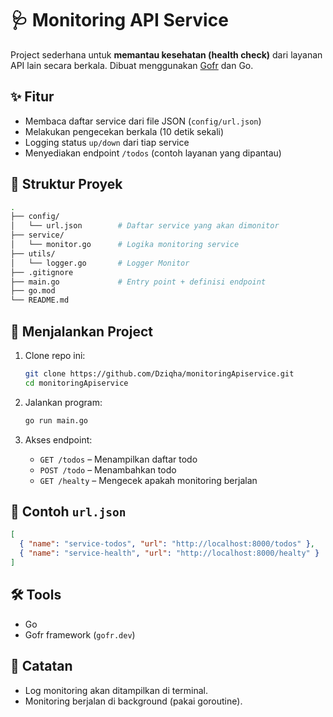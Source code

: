 

# 🩺 Monitoring API Service

Project sederhana untuk **memantau kesehatan (health check)** dari layanan API lain secara berkala. Dibuat menggunakan [Gofr](https://gofr.dev) dan Go.

## ✨ Fitur

- Membaca daftar service dari file JSON (`config/url.json`)
- Melakukan pengecekan berkala (10 detik sekali)
- Logging status `up/down` dari tiap service
- Menyediakan endpoint `/todos` (contoh layanan yang dipantau)

## 📁 Struktur Proyek
```bash
.
├── config/
│   └── url.json        # Daftar service yang akan dimonitor
├── service/
│   └── monitor.go      # Logika monitoring service
├── utils/
│   └── logger.go       # Logger Monitor
├── .gitignore          
├── main.go             # Entry point + definisi endpoint
├── go.mod
└── README.md
```

## 🚀 Menjalankan Project

1. Clone repo ini:
   ```bash
   git clone https://github.com/Dziqha/monitoringApiservice.git
   cd monitoringApiservice
   ```

2. Jalankan program:

   ```bash
   go run main.go
   ```

3. Akses endpoint:

   * `GET /todos` – Menampilkan daftar todo
   * `POST /todo` – Menambahkan todo
   * `GET /healty` – Mengecek apakah monitoring berjalan

## 🧪 Contoh `url.json`

```json
[
  { "name": "service-todos", "url": "http://localhost:8000/todos" },
  { "name": "service-health", "url": "http://localhost:8000/healty" }
]
```

## 🛠️ Tools

* Go
* Gofr framework (`gofr.dev`)

## 📝 Catatan

* Log monitoring akan ditampilkan di terminal.
* Monitoring berjalan di background (pakai goroutine).
